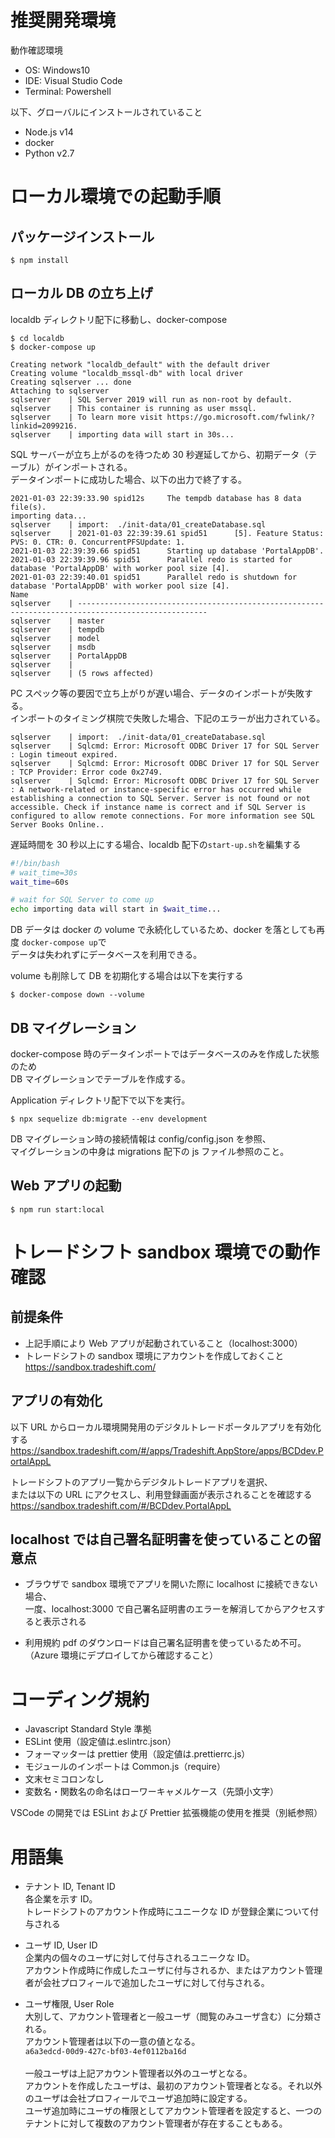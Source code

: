 # 推奨開発環境

動作確認環境

- OS: Windows10
- IDE: Visual Studio Code
- Terminal: Powershell

以下、グローバルにインストールされていること

- Node.js v14
- docker
- Python v2.7

# ローカル環境での起動手順

## パッケージインストール

```
$ npm install
```

## ローカル DB の立ち上げ

localdb ディレクトリ配下に移動し、docker-compose

```
$ cd localdb
$ docker-compose up

Creating network "localdb_default" with the default driver
Creating volume "localdb_mssql-db" with local driver
Creating sqlserver ... done
Attaching to sqlserver
sqlserver    | SQL Server 2019 will run as non-root by default.
sqlserver    | This container is running as user mssql.
sqlserver    | To learn more visit https://go.microsoft.com/fwlink/?linkid=2099216.
sqlserver    | importing data will start in 30s...
```

SQL サーバーが立ち上がるのを待つため 30 秒遅延してから、初期データ（テーブル）がインポートされる。\
データインポートに成功した場合、以下の出力で終了する。

```
2021-01-03 22:39:33.90 spid12s     The tempdb database has 8 data file(s).
importing data...
sqlserver    | import:  ./init-data/01_createDatabase.sql
sqlserver    | 2021-01-03 22:39:39.61 spid51      [5]. Feature Status: PVS: 0. CTR: 0. ConcurrentPFSUpdate: 1.
2021-01-03 22:39:39.66 spid51      Starting up database 'PortalAppDB'.
2021-01-03 22:39:39.96 spid51      Parallel redo is started for database 'PortalAppDB' with worker pool size [4].
2021-01-03 22:39:40.01 spid51      Parallel redo is shutdown for database 'PortalAppDB' with worker pool size [4].
Name
sqlserver    | ---------------------------------------------------------------------------------------------------
sqlserver    | master
sqlserver    | tempdb
sqlserver    | model
sqlserver    | msdb
sqlserver    | PortalAppDB
sqlserver    |
sqlserver    | (5 rows affected)
```

PC スペック等の要因で立ち上がりが遅い場合、データのインポートが失敗する。\
インポートのタイミング棋院で失敗した場合、下記のエラーが出力されている。

```
sqlserver    | import:  ./init-data/01_createDatabase.sql
sqlserver    | Sqlcmd: Error: Microsoft ODBC Driver 17 for SQL Server : Login timeout expired.
sqlserver    | Sqlcmd: Error: Microsoft ODBC Driver 17 for SQL Server : TCP Provider: Error code 0x2749.
sqlserver    | Sqlcmd: Error: Microsoft ODBC Driver 17 for SQL Server : A network-related or instance-specific error has occurred while establishing a connection to SQL Server. Server is not found or not accessible. Check if instance name is correct and if SQL Server is configured to allow remote connections. For more information see SQL Server Books Online..
```

遅延時間を 30 秒以上にする場合、localdb 配下の`start-up.sh`を編集する

```shell:start-up.sh
#!/bin/bash
# wait_time=30s
wait_time=60s

# wait for SQL Server to come up
echo importing data will start in $wait_time...
```

DB データは docker の volume で永続化しているため、docker を落としても再度
`docker-compose up`で\
データは失われずにデータベースを利用できる。

volume も削除して DB を初期化する場合は以下を実行する

```
$ docker-compose down --volume
```

## DB マイグレーション

docker-compose 時のデータインポートではデータベースのみを作成した状態のため\
DB マイグレーションでテーブルを作成する。

Application ディレクトリ配下で以下を実行。

```
$ npx sequelize db:migrate --env development
```

DB マイグレーション時の接続情報は config/config.json を参照、\
マイグレーションの中身は migrations 配下の js ファイル参照のこと。

## Web アプリの起動

```
$ npm run start:local
```

# トレードシフト sandbox 環境での動作確認

## 前提条件

- 上記手順により Web アプリが起動されていること（localhost:3000）
- トレードシフトの sandbox 環境にアカウントを作成しておくこと\
  https://sandbox.tradeshift.com/

## アプリの有効化

以下 URL からローカル環境開発用のデジタルトレードポータルアプリを有効化する
https://sandbox.tradeshift.com/#/apps/Tradeshift.AppStore/apps/BCDdev.PortalAppL

トレードシフトのアプリ一覧からデジタルトレードアプリを選択、\
または以下の URL にアクセスし、利用登録画面が表示されることを確認する
https://sandbox.tradeshift.com/#/BCDdev.PortalAppL

## localhost では自己署名証明書を使っていることの留意点

- ブラウザで sandbox 環境でアプリを開いた際に localhost に接続できない場合、\
  一度、localhost:3000 で自己署名証明書のエラーを解消してからアクセスすると表示される

- 利用規約 pdf のダウンロードは自己署名証明書を使っているため不可。\
  （Azure 環境にデプロイしてから確認すること）

# コーディング規約

- Javascript Standard Style 準拠
- ESLint 使用（設定値は.eslintrc.json）
- フォーマッターは prettier 使用（設定値は.prettierrc.js）
- モジュールのインポートは Common.js（require）
- 文末セミコロンなし
- 変数名・関数名の命名はローワーキャメルケース（先頭小文字）

VSCode の開発では ESLint および Prettier 拡張機能の使用を推奨（別紙参照）

# 用語集

- テナント ID, Tenant ID\
  各企業を示す ID。\
  トレードシフトのアカウント作成時にユニークな ID が登録企業について付与される

- ユーザ ID, User ID\
  企業内の個々のユーザに対して付与されるユニークな ID。\
  アカウント作成時に作成したユーザに付与されるか、またはアカウント管理者が会社プロフィールで追加したユーザに対して付与される。

- ユーザ権限, User Role\
  大別して、アカウント管理者と一般ユーザ（閲覧のみユーザ含む）に分類される。\
  アカウント管理者は以下の一意の値となる。\
  `a6a3edcd-00d9-427c-bf03-4ef0112ba16d`\
  \
  一般ユーザは上記アカウント管理者以外のユーザとなる。\
  アカウントを作成したユーザは、最初のアカウント管理者となる。それ以外のユーザは会社プロフィールでユーザ追加時に設定する。\
  ユーザ追加時にユーザの権限としてアカウント管理者を設定すると、一つのテナントに対して複数のアカウント管理者が存在することもある。
